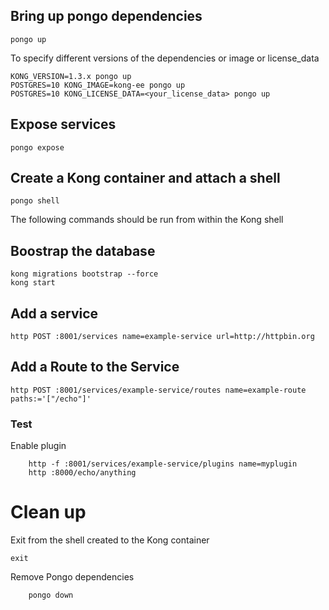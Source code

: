 ## Bring up pongo dependencies

```shell
pongo up
```

To specify different versions of the dependencies or image or license_data

```shell
KONG_VERSION=1.3.x pongo up
POSTGRES=10 KONG_IMAGE=kong-ee pongo up
POSTGRES=10 KONG_LICENSE_DATA=<your_license_data> pongo up
```

## Expose services

```shell
pongo expose
```

## Create a Kong container and attach a shell

```shell
pongo shell
```

The following commands should be run from within the Kong shell

## Boostrap the database

```shell
kong migrations bootstrap --force
kong start
```

## Add a service

```shell
http POST :8001/services name=example-service url=http://httpbin.org
```

## Add a Route to the Service

```shell
http POST :8001/services/example-service/routes name=example-route paths:='["/echo"]'
```

### Test

Enable plugin

```shell
    http -f :8001/services/example-service/plugins name=myplugin
    http :8000/echo/anything
```

# Clean up

Exit from the shell created to the Kong container

```shell
exit
```

Remove Pongo dependencies

```shell
    pongo down
```
